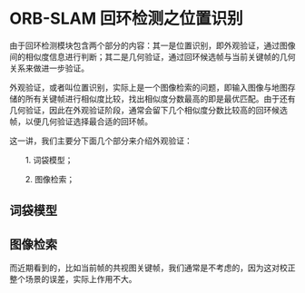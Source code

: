 # ORB-SLAM 回环检测之位置识别

由于回环检测模块包含两个部分的内容：其一是位置识别，即外观验证，通过图像间的相似度信息进行判断；其二是几何验证，通过回环候选帧与当前关键帧的几何关系来做进一步验证。

外观验证，或者叫位置识别，实际上是一个图像检索的问题，即输入图像与地图存储的所有关键帧进行相似度比较，找出相似度分数最高的即是最优匹配。由于还有几何验证，因此在外观验证阶段，通常会留下几个相似度分数比较高的回环候选帧，以便几何验证选择最合适的回环帧。

这一讲，我们主要分下面几个部分来介绍外观验证：

　　1. 词袋模型；

　　2. 图像检索； 

##  词袋模型


##  图像检索

而近期看到的，比如当前帧的共视图关键帧，我们通常是不考虑的，因为这对校正整个场景的误差，实际上作用不大。
